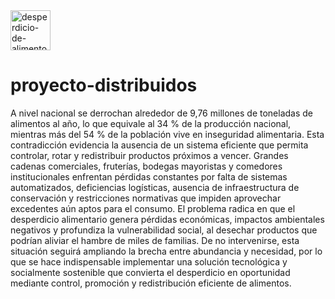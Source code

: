 <img width="64" height="64" alt="desperdicio-de-alimentos (1)" src="https://github.com/user-attachments/assets/739eda27-6a22-4bd9-a083-55e5d1d3bf22" />

# proyecto-distribuidos

A nivel nacional se derrochan alrededor de 9,76 millones de toneladas de alimentos al año, lo que equivale al 34 % de la producción nacional, mientras más del 54 % de la población vive en inseguridad alimentaria.
 Esta contradicción evidencia la ausencia de un sistema eficiente que permita controlar, rotar y redistribuir productos próximos a vencer. Grandes cadenas comerciales, fruterías, bodegas mayoristas y comedores institucionales enfrentan pérdidas constantes por falta de sistemas automatizados, deficiencias logísticas, ausencia de infraestructura de conservación y restricciones normativas que impiden aprovechar excedentes aún aptos para el consumo.
El problema radica en que el desperdicio alimentario genera pérdidas económicas, impactos ambientales negativos y profundiza la vulnerabilidad social, al desechar productos que podrían aliviar el hambre de miles de familias. De no intervenirse, esta situación seguirá ampliando la brecha entre abundancia y necesidad, por lo que se hace indispensable implementar una solución tecnológica y socialmente sostenible que convierta el desperdicio en oportunidad mediante control, promoción y redistribución eficiente de alimentos.
